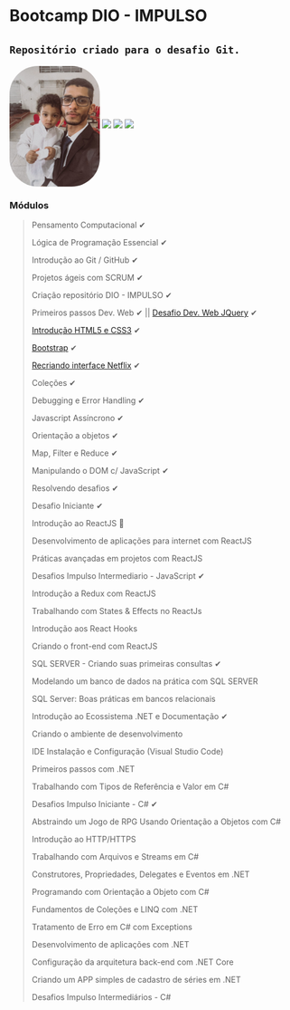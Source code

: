 # Bootcamp DIO - IMPULSO
`Repositório criado para o desafio Git.`
----

<img src="Assets\KelwinAlves.jpeg" alt="Kelwin Alves" width="160em" style="border-radius:50px;" align="center"/>
  <a href="https://www.linkedin.com/in/kelwin-frederik-alves/" target="_blank"><img src="https://img.shields.io/badge/-LinkedIn-%230077B5?style=for-the-badge&logo=linkedin&logoColor=white" target="_blank"></a> 
  <a href="https://www.instagram.com/kelwin_frederik/" target="_blank"><img src="https://img.shields.io/badge/-Instagram-%23E4405F?style=for-the-badge&logo=instagram&logoColor=white" target="_blank"></a>
  <a href = "mailto:kelwin.frederik@gmail.com"><img src="https://img.shields.io/badge/-Gmail-%23333?style=for-the-badge&logo=gmail&logoColor=white" target="_blank"></a>  

### Módulos 

> Pensamento Computacional  ✔ 
>
> Lógica de Programação Essencial ✔
>
> Introdução ao Git / GitHub ✔
>
> Projetos ágeis com SCRUM ✔
>
> Criação repositório DIO - IMPULSO ✔
>
> Primeiros passos Dev. Web ✔
> || [Desafio Dev. Web JQuery](https://github.com/KelwinFrederik/DioImpulso/tree/main/PraticaPrimeirosPassosDevWeb) ✔
>
> [Introdução HTML5 e CSS3](https://github.com/KelwinFrederik/DioImpulso/tree/main/IntoducaoWebsitesHtml5Css3) ✔
>
> [Bootstrap](https://github.com/KelwinFrederik/DioImpulso/tree/main/Bootstrap) ✔
>
> [Recriando interface Netflix](https://github.com/KelwinFrederik/DioImpulso/tree/main/CloneNetflix) ✔
> 
> Coleções ✔
>
> Debugging e Error Handling ✔
> 
> Javascript Assíncrono ✔
> 
> Orientação a objetos ✔
> 
> Map, Filter e Reduce ✔
> 
> Manipulando o DOM c/ JavaScript ✔
> 
> Resolvendo desafios ✔
> 
> Desafio Iniciante ✔
>  
> Introdução ao ReactJS 💬
> 
> Desenvolvimento de aplicações para internet com ReactJS
> 
> Práticas avançadas em projetos com ReactJS
> 
> Desafios Impulso Intermediario - JavaScript ✔
> 
> Introdução a Redux com ReactJS
> 
> Trabalhando com States & Effects no ReactJs
> 
> Introdução aos React Hooks
> 
> Criando o front-end com ReactJS
> 
> SQL SERVER - Criando suas primeiras consultas ✔
> 
> Modelando um banco de dados na prática com SQL SERVER
> 
> SQL Server: Boas práticas em bancos relacionais
> 
> Introdução ao Ecossistema .NET e Documentação ✔
> 
> Criando o ambiente de  desenvolvimento
> 
> IDE Instalação e Configuração (Visual Studio Code)
> 
> Primeiros passos com .NET
> 
> Trabalhando com Tipos de Referência e Valor em C#
> 
> Desafios Impulso Iniciante - C# ✔
> 
> Abstraindo um Jogo de RPG Usando Orientação a Objetos com C#
> 
> Introdução ao HTTP/HTTPS
> 
> Trabalhando com Arquivos e Streams em C#
> 
> Construtores, Propriedades, Delegates e Eventos em .NET
> 
> Programando com Orientação a Objeto com C#
> 
> Fundamentos de Coleções e LINQ com .NET
> 
> Tratamento de Erro em C# com Exceptions
> 
> Desenvolvimento de aplicações com .NET
> 
> Configuração da arquitetura back-end com .NET Core
> 
> Criando um APP simples de cadastro de séries em .NET
> 
> Desafios Impulso Intermediários - C#
